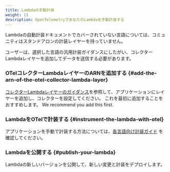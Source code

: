 ```yaml
---
title: Lambdaの手動計装
weight: 11
description: OpenTelemetryであなたのLambdaを手動計装する
---
```


Lambdaの自動計装ドキュメントでカバーされていない言語については、コミュニティはスタンドアロンの計装レイヤーを持っていません。

ユーザーは、選択した言語の汎用計装ガイダンスにしたがい、コレクターLambdaレイヤーを追加してデータを送信する必要があります。

### OTelコレクターLambdaレイヤーのARNを追加する {#add-the-arn-of-the-otel-collector-lambda-layer}

[コレクターLambdaレイヤーのガイダンス](../lambda-collector/)を参照して、アプリケーションにレイヤーを追加し、コレクターを設定してください。
これを最初に追加することをおすすめします。 We recommend you add this
first.

### LambdaをOTelで計装する {#instrument-the-lambda-with-otel}

アプリケーションを手動で計装する方法については、[各言語向け計装ガイド](/docs/languages/) を確認してください。

### Lambdaを公開する {#publish-your-lambda}

Lambdaの新しいバージョンを公開して、新しい変更と計装をデプロイします。
